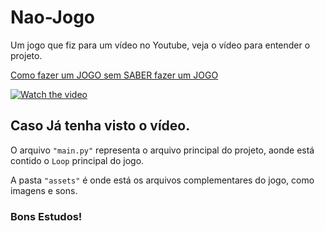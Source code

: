 # Nao-Jogo

Um jogo que fiz para um vídeo no Youtube, veja o vídeo para entender o projeto.

[Como fazer um JOGO sem SABER fazer um JOGO](https://www.youtube.com/watch?v=QssVnOFWWcI)

[![Watch the video](https://i.ytimg.com/vi/QssVnOFWWcI/hqdefault.jpg?sqp=-oaymwEcCNACELwBSFXyq4qpAw4IARUAAIhCGAFwAcABBg==&rs=AOn4CLDIBzqjDy4BzLEcO8eAGGnV58XK4w)](https://www.youtube.com/watch?v=QssVnOFWWcI)

## Caso Já tenha visto o vídeo.

O arquivo `"main.py"` representa o arquivo principal do projeto, aonde está contido o `Loop` principal do jogo.

A pasta `"assets"` é onde está os arquivos complementares do jogo, como imagens e sons.

### Bons Estudos!
